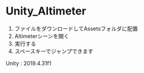 # Unity_Altimeter
1. ファイルをダウンロードしてAssetsフォルダに配置
1. Altimeterシーンを開く
1. 実行する
1. スペースキーでジャンプできます

Unity : 2019.4.31f1